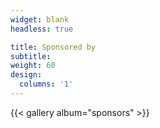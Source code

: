 ```yaml
---
widget: blank
headless: true

title: Sponsored by
subtitle:
weight: 60
design:
  columns: '1'
---
```


{{< gallery album="sponsors" >}}
